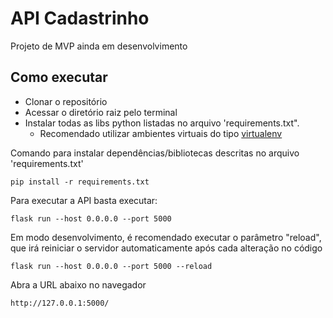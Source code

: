 # API Cadastrinho
Projeto de MVP ainda em desenvolvimento

## Como executar

- Clonar o repositório
- Acessar o diretório raiz pelo terminal
- Instalar todas as libs python listadas no arquivo 'requirements.txt".
    - Recomendado utilizar ambientes virtuais do tipo [virtualenv](https://virtualenv.pypa.io/en/latest/installation.html)

Comando para instalar dependências/bibliotecas descritas no arquivo 'requirements.txt'
```
pip install -r requirements.txt
```

Para executar a API basta executar:
```
flask run --host 0.0.0.0 --port 5000
```

Em modo desenvolvimento, é recomendado executar o parâmetro "reload", que irá reiniciar o servidor automaticamente após cada alteração no código
```
flask run --host 0.0.0.0 --port 5000 --reload
```

Abra a URL abaixo no navegador
```
http://127.0.0.1:5000/
```
